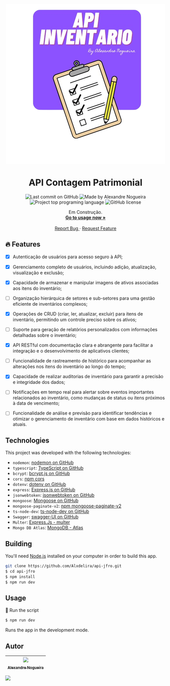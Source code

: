 <div align="center">
 <img 
      alt="Project programing languages count" 
      src="./src/assets/logo.png"
    >  
  <!-- project name -->
  <h1 align="center">API Contagem Patrimonial</h1>
  
  <!-- project badges -->
  <p align="center">   
    <img 
      alt="Last commit on GitHub" 
      src="https://img.shields.io/github/last-commit/Alxdelira/api-jfro?color=6A57D5"
    >   
    <img 
      alt="Made by Alexandre Nogueira" 
      src="https://img.shields.io/badge/made%20by-Alexandre%20Nogueira-%20?color=6A57D5"
    >
    <img 
      alt="Project top programing language" 
      src="https://img.shields.io/github/languages/top/Alxdelira/api-jfro?color=6A57D5"
    >
    <img 
      alt="GitHub license" 
      src="https://img.shields.io/github/license/Alxdelira/api-jfro?color=6A57D5"
    >
  </p> 

  <!-- project description and menu -->
  <p align="center">
      Em Construção.
    <br />
    <a 
      href="## Usage">
      <strong>Go to usage now »</strong>
    </a>
    <br />
    <br />
    <a 
      href="https://github.com/Alxdelira/api-jfro/issues">
      Report Bug
    </a>
    ·
    <a 
      href="https://github.com/Alxdelira/api-jfro/issues/new">
      Request Feature
    </a>
  </p>
</div>

<!-- ## Preview

<div align="center">
  <a href="#">
      <img src="./assets/modelo.png" width="200" alt="preview" />
  </a>
</div> -->

## 🔥 Features
- [x] Autenticação de usuários para acesso seguro à API;
- [x] Gerenciamento completo de usuários, incluindo adição, atualização, visualização e exclusão;
- [x] Capacidade de armazenar e manipular imagens de ativos associadas aos itens do inventário;
- [ ] Organização hierárquica de setores e sub-setores para uma gestão eficiente de inventários complexos;
- [x] Operações de CRUD (criar, ler, atualizar, excluir) para itens de inventário, permitindo um controle preciso sobre os ativos;
- [ ] Suporte para geração de relatórios personalizados com informações detalhadas sobre o inventário;
- [x] API RESTful com documentação clara e abrangente para facilitar a integração e o desenvolvimento de aplicativos clientes;
- [ ] Funcionalidade de rastreamento de histórico para acompanhar as alterações nos itens do inventário ao longo do tempo;
- [x] Capacidade de realizar auditorias de inventário para garantir a precisão e integridade dos dados;
- [ ] Notificações em tempo real para alertar sobre eventos importantes relacionados ao inventário, como mudanças de status ou itens próximos à data de vencimento;
- [ ] Funcionalidade de análise e previsão para identificar tendências e otimizar o gerenciamento de inventário com base em dados históricos e atuais.



## Technologies

This project was developed with the following technologies:

- `nodemon`: [nodemon on GitHub](https://github.com/remy/nodemon)
- `typescript`: [TypeScript on GitHub](https://github.com/microsoft/TypeScript)
- `bcrypt`: [bcrypt.js on GitHub](https://github.com/dcodeIO/bcrypt.js)
- `cors`: [npm cors](https://www.npmjs.com/package/cors)
- `dotenv`: [dotenv on GitHub](https://github.com/motdotla/dotenv)
- `express`: [Express.js on GitHub](https://github.com/expressjs/express)
- `jsonwebtoken`: [jsonwebtoken on GitHub](https://github.com/auth0/node-jsonwebtoken)
- `mongoose`: [Mongoose on GitHub](https://github.com/Automattic/mongoose)
- `mongoose-paginate-v2`: [npm mongoose-paginate-v2](https://www.npmjs.com/package/mongoose-paginate-v2)
- `ts-node-dev`: [ts-node-dev on GitHub](https://github.com/wclr/ts-node-dev)
- `Swagger`: [swagger-UI on  GitHub](https://github.com/swagger-api/swagger-ui)
- `Multer`: [Express.Js - multer](https://github.com/expressjs/multer)
- `Mongo DB Atlas`: [MongoDB - Atlas](https://www.mongodb.com/pt-br)



## Building

You'll need [Node.js](https://nodejs.org) installed on your computer in order to build this app.

```bash
git clone https://github.com/Alxdelira/api-jfro.git
$ cd api-jfro
$ npm install
$ npm run dev
```


## Usage

🔧 Run the script

```bash
$ npm run dev
```


Runs the app in the development mode.<br/>

## Autor

| [<img width="150px"  src="https://avatars.githubusercontent.com/u/102405026?v=4"><br><sub>Alexandre Nogueira</sub>](https://github.com/Alxdelira) |
| :---------------------------------------------------------------------------------------------------------------------------------------: |
<a target="_blank" href="https://www.linkedin.com/in/alxdelira/"><img src="https://img.shields.io/badge/linkedin-%230077B5.svg?style=for-the-badge&logo=linkedin&logoColor=white"/></a>
